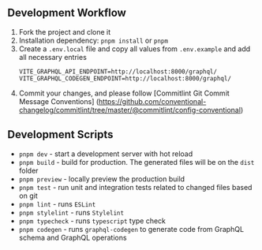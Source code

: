 ## Development Workflow
1. Fork the project and clone it
2. Installation dependency: `pnpm install` or `pnpm`
3. Create a `.env.local` file and copy all values from `.env.example` and add all necessary entries
    ```
    VITE_GRAPHQL_API_ENDPOINT=http://localhost:8000/graphql/
    VITE_GRAPHQL_CODEGEN_ENDPOINT=http://localhost:8000/graphql/
    ```
4. Commit your changes, and please follow [Commitlint Git Commit Message Conventions] (<https://github.com/conventional-changelog/commitlint/tree/master/@commitlint/config-conventional>)

## Development Scripts

- `pnpm dev` - start a development server with hot reload
- `pnpm build` - build for production. The generated files will be on the `dist` folder
- `pnpm preview` - locally preview the production build
- `pnpm test` - run unit and integration tests related to changed files based on git
- `pnpm lint` - runs `ESLint`
- `pnpm stylelint` - runs `Stylelint`
- `pnpm typecheck` - runs `typescript` type check
- `pnpm codegen` - runs `graphql-codegen` to generate code from GraphQL schema and GraphQL operations
